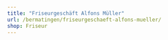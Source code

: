 ```yaml
---
title: "Friseurgeschäft Alfons Müller"
url: /bermatingen/friseurgeschaeft-alfons-mueller/
shop: Friseur
---
```

